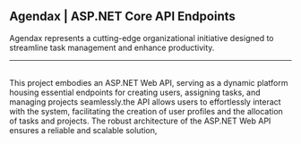 ## Agendax | ASP.NET Core API Endpoints

Agendax represents a cutting-edge organizational initiative designed to streamline task management and enhance productivity.

<hr>
<br>
This project embodies an ASP.NET Web API, serving as a dynamic platform housing essential endpoints for creating users, assigning tasks, and managing projects seamlessly.the API allows users to effortlessly interact with the system, facilitating the creation of user profiles and the allocation of tasks and projects. The robust architecture of the ASP.NET Web API ensures a reliable and scalable solution, 
